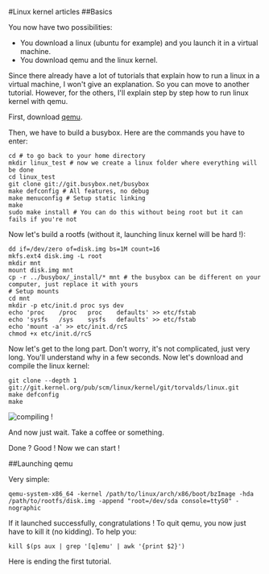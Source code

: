 #Linux kernel articles
##Basics

You now have two possibilities:
 * You download a linux (ubuntu for example) and you launch it in a virtual machine.
 * You download qemu and the linux kernel.

Since there already have a lot of tutorials that explain how to run a linux in a virtual machine, I won't give an explanation. So you can move to another tutorial. However, for the others, I'll explain step by step how to run linux kernel with qemu.

First, download [qemu](http://wiki.qemu.org/Download).

Then, we have to build a busybox. Here are the commands you have to enter:
```Shell
cd # to go back to your home directory
mkdir linux_test # now we create a linux folder where everything will be done
cd linux_test
git clone git://git.busybox.net/busybox
make defconfig # All features, no debug
make menuconfig # Setup static linking
make
sudo make install # You can do this without being root but it can fails if you're not
```

Now let's build a rootfs (without it, launching linux kernel will be hard !):
```Shell
dd if=/dev/zero of=disk.img bs=1M count=16
mkfs.ext4 disk.img -L root
mkdir mnt
mount disk.img mnt
cp -r ../busybox/_install/* mnt # the busybox can be different on your computer, just replace it with yours
# Setup mounts
cd mnt
mkdir -p etc/init.d proc sys dev
echo 'proc    /proc   proc    defaults' >> etc/fstab
echo 'sysfs   /sys    sysfs   defaults' >> etc/fstab
echo 'mount -a' >> etc/init.d/rcS
chmod +x etc/init.d/rcS
```

Now let's get to the long part. Don't worry, it's not complicated, just very long. You'll understand why in a few seconds. Now let's download and compile the linux kernel:
```Shell
git clone --depth 1 git://git.kernel.org/pub/scm/linux/kernel/git/torvalds/linux.git
make defconfig
make
```

![compiling !](http://imgs.xkcd.com/comics/compiling.png)

And now just wait. Take a coffee or something.

Done ? Good ! Now we can start !

##Launching qemu

Very simple:

```Shell
qemu-system-x86_64 -kernel /path/to/linux/arch/x86/boot/bzImage -hda /path/to/rootfs/disk.img -append "root=/dev/sda console=ttyS0" -nographic
```

If it launched successfully, congratulations ! To quit qemu, you now just have to kill it (no kidding). To help you:

```Shell
kill $(ps aux | grep '[q]emu' | awk '{print $2}')
```

Here is ending the first tutorial.
